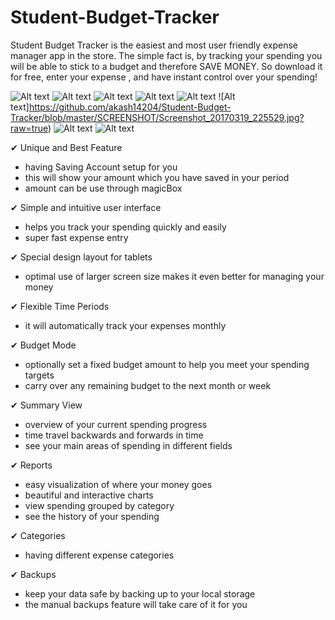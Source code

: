 ﻿# Student-Budget-Tracker
Student Budget Tracker is the easiest and most user friendly expense manager app in the store. The simple fact is, by tracking your spending you will be able to stick to a budget and therefore SAVE MONEY. So download it for free, enter your expense , and have instant control over your spending!


![Alt text](https://github.com/akash14204/Student-Budget-Tracker/blob/master/SCREENSHOT/Screenshot_2017-01-21-23-03-17-767_com.magic.akash.magicbox.jpg?raw=true)
![Alt text](https://github.com/akash14204/Student-Budget-Tracker/blob/master/SCREENSHOT/Screenshot_20170216-030223.png?raw=true)
![Alt text](https://github.com/akash14204/Student-Budget-Tracker/blob/master/SCREENSHOT/Screenshot_2017-02-09-23-22-26-641_com.magic.akash.magicbox%20(1).png?raw=true)
![Alt text](https://github.com/akash14204/Student-Budget-Tracker/blob/master/SCREENSHOT/Screenshot_2017-02-09-23-24-40-241_com.magic.akash.magicbox.png?raw=true)
![Alt text](https://github.com/akash14204/Student-Budget-Tracker/blob/master/SCREENSHOT/Screenshot_20170319_230406.jpg?raw=true)
![Alt text]https://github.com/akash14204/Student-Budget-Tracker/blob/master/SCREENSHOT/Screenshot_20170319_225529.jpg?raw=true)
![Alt text](https://github.com/akash14204/Student-Budget-Tracker/blob/master/SCREENSHOT/Screenshot_2017-07-09-23-30-31-937_com.magic.akash.magicbox.png?raw=true)
![Alt text](https://github.com/akash14204/Student-Budget-Tracker/blob/master/SCREENSHOT/Screenshot_20170319_225423.jpg?raw=true)

✔ Unique and Best Feature
- having Saving Account setup for you
- this will show your amount which you have saved in your period 
- amount can be use through magicBox

✔ Simple and intuitive user interface 
- helps you track your spending quickly and easily 
- super fast expense entry

✔ Special design layout for tablets
- optimal use of larger screen size makes it even better for managing your money

✔ Flexible Time Periods 
- it will automatically track your expenses monthly

✔ Budget Mode 
- optionally set a fixed budget amount to help you meet your spending targets 
- carry over any remaining budget to the next month or week 

✔ Summary View 
- overview of your current spending progress 
- time travel backwards and forwards in time 
- see your main areas of spending in different fields

✔ Reports 
- easy visualization of where your money goes 
- beautiful and interactive charts 
- view spending grouped by category 
- see the history of your spending

✔ Categories 
- having different expense categories 

✔ Backups
- keep your data safe by backing up to your local storage
- the manual backups feature will take care of it for you




